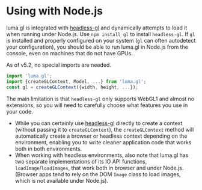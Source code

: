 # Using with Node.js

luma.gl is integrated with [headless-gl](https://www.npmjs.com/package/gl) and dynamically attempts to load it when running under Node.js. Use `npm install gl` to install `headless-gl`. If `gl` is installed and properly configured on your system (`gl` can often autodetect your configuration), you should be able to run luma.gl in Node.js from the console, even on machines that do not have GPUs.

As of v5.2, no special imports are needed.

```js
import 'luma.gl';
import {createGLContext, Model, ...} from 'luma.gl';
const gl = createGLContext({width, height, ...});
```

The main limitation is that `headless-gl` only supports WebGL1 and almost no extensions, so you will need to carefully choose what features you use in your code.

* While you can certainly use [headless-gl](https://www.npmjs.com/package/gl) directly to create a context (without passing it to `createGLContext`), the `createGLContext` method will automatically create a browser or headless context depending on the environment, enabling you to write cleaner application code that works both in both environments.
* When working with headless environments, also note that luma.gl has two separate implementations of its IO API functions, `loadImage`/`loadImages`, that work both in browser and under Node.js. (Browser apps tend to rely on the DOM `Image` class to load images, which is not available under Node.js).

